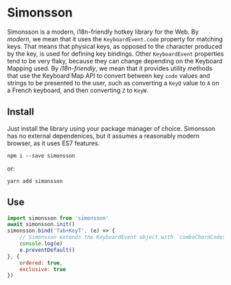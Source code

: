 Simonsson
=========

Simonsson is a modern, i18n-friendly hotkey library for the Web. By *modern*, we mean that it uses the
`KeyboardEvent.code` property for matching keys. That means that physical keys, as opposed to the
character produced by the key, is used for defining key bindings. Other `KeyboardEvent` properties tend to be very
flaky, because they can change depending on the Keyboard Mapping used. By *i18n-friendly*, we mean that it
provides utility methods that use the Keyboard Map API to convert between key `code` values and strings to be
presented to the user, such as converting a `KeyQ` value to `A` on a French keyboard, and then converting `Z` to `KeyW`.

Install
-------
Just install the library using your package manager of choice. Simonsson has no external dependenices, but it assumes
a reasonably modern browser, as it uses ES7 features.

```
npm i --save simonsson
```
or:

```
yarn add simonsson
```

Use
---

```javascript
import simonsson from 'simonsson'
await simonsson.init()
simonsson.bind('Tab+KeyT', (e) => {
	// Simonsson extends the KeyboardEvent object with `comboChordCodes` and `comboCodes`
	console.log(e)
	e.preventDefault()
}, {
	ordered: true,
	exclusive: true
})
```